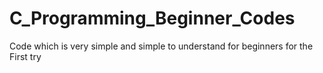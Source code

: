 # C_Programming_Beginner_Codes
Code which is very simple and simple to understand for beginners for the First try 
